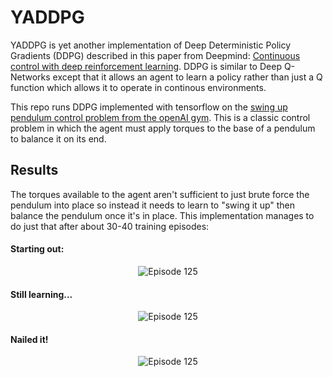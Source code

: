 # YADDPG

YADDPG is yet another implementation of Deep Deterministic Policy Gradients (DDPG) described in this paper from Deepmind: [Continuous control with deep reinforcement learning](https://arxiv.org/abs/1509.02971). DDPG is similar to Deep Q-Networks except that it allows an agent to learn a policy rather than just a Q function which allows it to operate in continous environments.

This repo runs DDPG implemented with tensorflow on the [swing up pendulum control problem from the openAI gym](https://gym.openai.com/envs/Pendulum-v0/). This is a classic control problem in which the agent must apply torques to the base of a pendulum to balance it on its end. 

## Results

The torques available to the agent aren't sufficient to just brute force the pendulum into place so instead it needs to learn to "swing it up" then balance the pendulum once it's in place. This implementation manages to do just that after about 30-40 training episodes:

#### Starting out:

<p align="center">
  <img src="https://user-images.githubusercontent.com/2457362/36352304-29b762e6-14fa-11e8-92d5-047e8ee0e2e9.gif" alt="Episode 125"/>
</p>

#### Still learning...
<p align="center">
  <img src="https://user-images.githubusercontent.com/2457362/36352294-0b315322-14fa-11e8-9760-9bd774c35d03.gif" alt="Episode 125"/>
</p>

#### Nailed it!

<p align="center">
  <img src="https://user-images.githubusercontent.com/2457362/36352295-0b57ffd6-14fa-11e8-82bd-effc2794d479.gif" alt="Episode 125"/>
</p>
